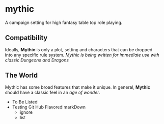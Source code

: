 # mythic

A campaign setting for high fantasy table top role playing.

## Compatibility

Ideally, **Mythic** is only a plot, setting and characters that can be dropped into any specific rule system.
_Mythic is being written for immediate use with classic Dungeons and Dragons_

## The World

Mythic has some broad features that make it unique.  In general, **Mythic** should have a classic feel in an _age of wonder_.

- To Be Listed
- Testing Git Hub Flavored markDown
  - ignore
  - list